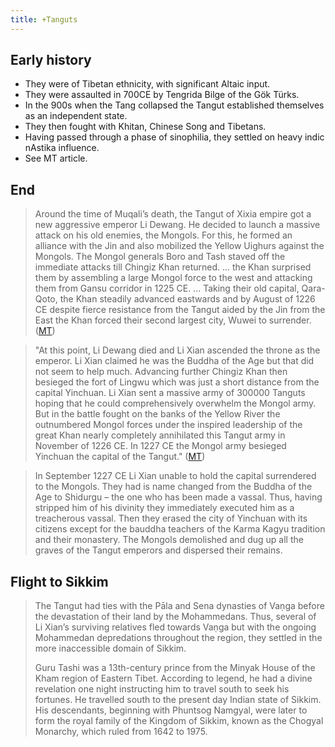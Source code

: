 ```yaml
---
title: +Tanguts
---
```


## Early history
- They were of Tibetan ethnicity, with significant Altaic input.
- They were assaulted in 700CE by Tengrida Bilge of the Gök Türks. 
- In the 900s when the Tang collapsed the Tangut established themselves as an independent state. 
- They then fought with Khitan, Chinese Song and Tibetans. 
- Having passed through a phase of sinophilia, they settled on heavy indic nAstika influence.
- See MT article.

## End
> Around the time of Muqali’s death, the Tangut of Xixia empire got a new aggressive emperor Li Dewang. He decided to launch a massive attack on his old enemies, the Mongols. For this, he formed an alliance with the Jin and also mobilized the Yellow Uighurs against the Mongols. The Mongol generals Boro and Tash staved off the immediate attacks till Chingiz Khan returned. ... the Khan surprised them by assembling a large Mongol force to the west and attacking them from Gansu corridor in 1225 CE. ... Taking their old capital, Qara-Qoto, the Khan steadily advanced eastwards and by August of 1226 CE despite fierce resistance from the Tangut aided by the Jin from the East the Khan forced their second largest city, Wuwei to surrender. ([MT](https://manasataramgini.wordpress.com/2018/08/31/a-brief-overview-of-the-last-campaign-of-chingiz-khan-and-the-issue-of-succession-in-the-mongol-empire/))

> "At this point, Li Dewang died and Li Xian ascended the throne as the emperor. Li Xian claimed he was the Buddha of the Age but that did not seem to help much. Advancing further Chingiz Khan then besieged the fort of Lingwu which was just a short distance from the capital Yinchuan. Li Xian sent a massive army of 300000 Tanguts hoping that he could comprehensively overwhelm the Mongol army. But in the battle fought on the banks of the Yellow River the outnumbered Mongol forces under the inspired leadership of the great Khan nearly completely annihilated this Tangut army in November of 1226 CE. In 1227 CE the Mongol army besieged Yinchuan the capital of the Tangut."  ([MT](https://manasataramgini.wordpress.com/2018/08/31/a-brief-overview-of-the-last-campaign-of-chingiz-khan-and-the-issue-of-succession-in-the-mongol-empire/))

> In September 1227 CE Li Xian unable to hold the capital surrendered to the Mongols. They had is name changed from the Buddha of the Age to Shidurgu – the one who has been made a vassal. Thus, having stripped him of his divinity they immediately executed him as a treacherous vassal. Then they erased the city of Yinchuan with its citizens except for the bauddha teachers of the Karma Kagyu tradition and their monastery. The Mongols demolished and dug up all the graves of the Tangut emperors and dispersed their remains.

## Flight to Sikkim
> The Tangut had ties with the Pāla and Sena dynasties of Vaṇga before the devastation of their land by the Mohammedans. Thus, several of Li Xian’s surviving relatives fled towards Vaṇga but with the ongoing Mohammedan depredations throughout the region, they settled in the more inaccessible domain of Sikkim.
>
> Guru Tashi was a 13th-century prince from the Minyak House of the Kham region of Eastern Tibet. According to legend, he had a divine revelation one night instructing him to travel south to seek his fortunes. He travelled south to the present day Indian state of Sikkim. His descendants, beginning with Phuntsog Namgyal, were later to form the royal family of the Kingdom of Sikkim, known as the Chogyal Monarchy, which ruled from 1642 to 1975.
